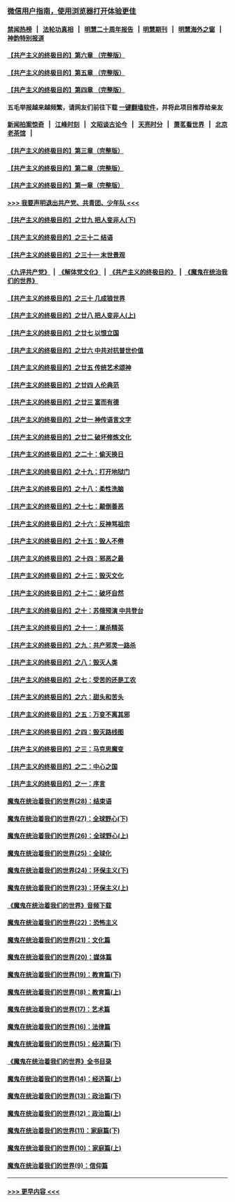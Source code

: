 ### [微信用户指南，使用浏览器打开体验更佳](https://github.com/gfw-breaker/banned-news1/blob/master/indexes/wechat-guide.md?t=0)
#### [禁闻热榜](热点新闻.md?t=0)  &nbsp;&nbsp;|&nbsp;&nbsp; [法轮功真相](https://github.com/gfw-breaker/truth/blob/master/README.md?t=0) &nbsp;&nbsp;|&nbsp;&nbsp; [明慧二十周年报告](https://github.com/gfw-breaker/mh-reports/blob/master/README.md?t=0) &nbsp;&nbsp;|&nbsp;&nbsp;[明慧期刊](https://github.com/gfw-breaker/mh-qikan) &nbsp;&nbsp;|&nbsp;&nbsp; [明慧海外之窗](https://github.com/gfw-breaker/mh-news/blob/master/README.md?t=0) &nbsp;&nbsp;|&nbsp;&nbsp; [神韵特别报道](https://github.com/gfw-breaker/mh-news/blob/master/shenyun.md?t=0)
#### [【共产主义的终极目的】第六章 （完整版）](../pages/nsc422/n11428913.md?t=02150555) 
#### [【共产主义的终极目的】第五章 （完整版）](../pages/nsc422/n11428912.md?t=02150555) 
#### [【共产主义的终极目的】第四章 （完整版）](../pages/nsc422/n11428907.md?t=02150555) 
#### 五毛举报越来越频繁，请网友们前往下载 [一键翻墙软件](https://github.com/gfw-breaker/ssr-accounts)，并将此项目推荐给亲友
#### [新闻拍案惊奇](https://github.com/gfw-breaker/banned-news1/blob/master/pages/link4.md) &nbsp;&nbsp;|&nbsp;&nbsp; [江峰时刻](https://github.com/gfw-breaker/banned-news1/blob/master/pages/link4.md) &nbsp;&nbsp;|&nbsp;&nbsp; [文昭谈古论今](https://github.com/gfw-breaker/banned-news1/blob/master/pages/link4.md) &nbsp;&nbsp;|&nbsp;&nbsp; [天亮时分](https://github.com/gfw-breaker/banned-news1/blob/master/pages/link4.md) &nbsp;&nbsp;|&nbsp;&nbsp; [萧茗看世界](https://github.com/gfw-breaker/banned-news1/blob/master/pages/link4.md) &nbsp;&nbsp;|&nbsp;&nbsp; [北京老茶馆](https://github.com/gfw-breaker/banned-news1/blob/master/pages/link4.md) &nbsp;&nbsp;|&nbsp;&nbsp; 
#### [【共产主义的终极目的】第三章（完整版）](../pages/nsc422/n11428848.md?t=02150555) 
#### [【共产主义的终极目的】第二章（完整版）](../pages/nsc422/n11428831.md?t=02150555) 
#### [【共产主义的终极目的】第一章（完整版）](../pages/nsc422/n11417651.md?t=02150555) 
#### [>>> 我要声明退出共产党、共青团、少年队 <<<](https://github.com/begood0513/goodnews/blob/master/quit/letter.md) 
#### [【共产主义的终极目的】之廿九 把人变非人(下)](../pages/nsc422/n11344140.md?t=02150555) 
#### [【共产主义的终极目的】之三十二 结语](../pages/nsc422/n11360535.md?t=02150555) 
#### [【共产主义的终极目的】之三十一 末世景观](../pages/nsc422/n11351129.md?t=02150555) 
#### [《九评共产党》](https://github.com/begood0513/9ping.md/blob/master/README.md) &nbsp;|&nbsp; [《解体党文化》](../../../../jtdwh.md/blob/master/README.md)  &nbsp;|&nbsp; [《共产主义的终极目的》](../../../../gczydzjmd.md/blob/master/README.md) &nbsp;|&nbsp; [《魔鬼在统治我们的世界》](../../../../mgztzwmdsj.md/blob/master/README.md) 
#### [【共产主义的终极目的】之三十 几成狼世界](../pages/nsc422/n11348280.md?t=02150555) 
#### [【共产主义的终极目的】之廿八 把人变非人(上)](../pages/nsc422/n11340492.md?t=02150555) 
#### [【共产主义的终极目的】之廿七 以恨立国](../pages/nsc422/n11336944.md?t=02150555) 
#### [【共产主义的终极目的】之廿六 中共对抗普世价值](../pages/nsc422/n11324785.md?t=02150555) 
#### [【共产主义的终极目的】之廿五 传统艺术颂神](../pages/nsc422/n11296396.md?t=02150555) 
#### [【共产主义的终极目的】之廿四 人伦典范](../pages/nsc422/n11296397.md?t=02150555) 
#### [【共产主义的终极目的】之廿三 富而有德](../pages/nsc422/n11283598.md?t=02150555) 
#### [【共产主义的终极目的】之廿一 神传语言文字](../pages/nsc422/n11263265.md?t=02150555) 
#### [【共产主义的终极目的】之廿二 破坏修炼文化](../pages/nsc422/n11245728.md?t=02150555) 
#### [【共产主义的终极目的】之二十：偷天换日](../pages/nsc422/n11238846.md?t=02150555) 
#### [【共产主义的终极目的】之十九：打开地狱门](../pages/nsc422/n11206376.md?t=02150555) 
#### [【共产主义的终极目的】之十八：柔性洗脑](../pages/nsc422/n11199994.md?t=02150555) 
#### [【共产主义的终极目的】之十七：颠倒善恶](../pages/nsc422/n11179782.md?t=02150555) 
#### [【共产主义的终极目的】之十六：反神骂祖宗](../pages/nsc422/n11166798.md?t=02150555) 
#### [【共产主义的终极目的】之十五：毁人不倦](../pages/nsc422/n11166792.md?t=02150555) 
#### [【共产主义的终极目的】之十四：邪恶之最](../pages/nsc422/n11150249.md?t=02150555) 
#### [【共产主义的终极目的】之十三：毁灭文化](../pages/nsc422/n11135227.md?t=02150555) 
#### [【共产主义的终极目的】之十二：破坏自然](../pages/nsc422/n11135214.md?t=02150555) 
#### [【共产主义的终极目的】之十：苏俄预演 中共登台](../pages/nsc422/n11118424.md?t=02150555) 
#### [【共产主义的终极目的】之十一：屠杀精英](../pages/nsc422/n11118442.md?t=02150555) 
#### [【共产主义的终极目的】之九：共产邪灵一路杀](../pages/nsc422/n11114139.md?t=02150555) 
#### [【共产主义的终极目的】之八：毁灭人类](../pages/nsc422/n11108503.md?t=02150555) 
#### [【共产主义的终极目的】之七：受苦的还是工农](../pages/nsc422/n11101809.md?t=02150555) 
#### [【共产主义的终极目的】之六：甜头和苦头](../pages/nsc422/n11096971.md?t=02150555) 
#### [【共产主义的终极目的】之五：万变不离其邪](../pages/nsc422/n11091285.md?t=02150555) 
#### [【共产主义的终极目的】之四：毁灭路线图](../pages/nsc422/n11086284.md?t=02150555) 
#### [【共产主义的终极目的】之三：马克思魔变](../pages/nsc422/n11061941.md?t=02150555) 
#### [【共产主义的终极目的】之二：中心之国](../pages/nsc422/n11047728.md?t=02150555) 
#### [【共产主义的终极目的】之一：序言](../pages/nsc422/n11086077.md?t=02150555) 
#### [魔鬼在统治着我们的世界(28)：结束语](../pages/nsc422/n10936246.md?t=02150555) 
#### [魔鬼在统治着我们的世界(27)：全球野心(下)](../pages/nsc422/n10928319.md?t=02150555) 
#### [魔鬼在统治着我们的世界(26)：全球野心(上)](../pages/nsc422/n10900318.md?t=02150555) 
#### [魔鬼在统治着我们的世界(25)：全球化](../pages/nsc422/n10788205.md?t=02150555) 
#### [魔鬼在统治着我们的世界(24)：环保主义(下)](../pages/nsc422/n10695307.md?t=02150555) 
#### [魔鬼在统治着我们的世界(23)：环保主义(上)](../pages/nsc422/n10688613.md?t=02150555) 
#### [《魔鬼在统治着我们的世界》音频下载](../pages/nsc422/n10635553.md?t=02150555) 
#### [魔鬼在统治着我们的世界(22)：恐怖主义](../pages/nsc422/n10614727.md?t=02150555) 
#### [魔鬼在统治着我们的世界(21)：文化篇](../pages/nsc422/n10597706.md?t=02150555) 
#### [魔鬼在统治着我们的世界(20)：媒体篇](../pages/nsc422/n10586579.md?t=02150555) 
#### [魔鬼在统治着我们的世界(19)：教育篇(下)](../pages/nsc422/n10564808.md?t=02150555) 
#### [魔鬼在统治着我们的世界(18)：教育篇(上)](../pages/nsc422/n10526970.md?t=02150555) 
#### [魔鬼在统治着我们的世界(17)：艺术篇](../pages/nsc422/n10499093.md?t=02150555) 
#### [魔鬼在统治着我们的世界(16)：法律篇](../pages/nsc422/n10485969.md?t=02150555) 
#### [魔鬼在统治着我们的世界(15)：经济篇(下)](../pages/nsc422/n10469975.md?t=02150555) 
#### [《魔鬼在统治着我们的世界》全书目录](../pages/nsc422/n10464261.md?t=02150555) 
#### [魔鬼在统治着我们的世界(14)：经济篇(上)](../pages/nsc422/n10457370.md?t=02150555) 
#### [魔鬼在统治着我们的世界(13)：政治篇(下)](../pages/nsc422/n10448270.md?t=02150555) 
#### [魔鬼在统治着我们的世界(12)：政治篇(上)](../pages/nsc422/n10444576.md?t=02150555) 
#### [魔鬼在统治着我们的世界(11)：家庭篇(下)](../pages/nsc422/n10440961.md?t=02150555) 
#### [魔鬼在统治着我们的世界(10)：家庭篇(上)](../pages/nsc422/n10435448.md?t=02150555) 
#### [魔鬼在统治着我们的世界(9)：信仰篇](../pages/nsc422/n10432159.md?t=02150555) 

----
#### [ >>> 更早内容 <<< ](../indexes/nsc422-earlier.md)

